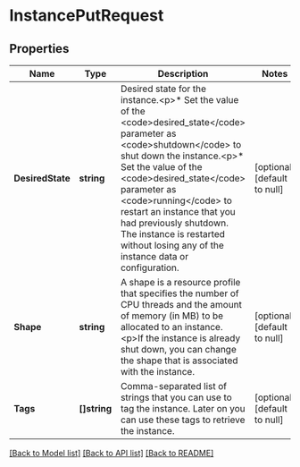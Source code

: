# InstancePutRequest

## Properties
Name | Type | Description | Notes
------------ | ------------- | ------------- | -------------
**DesiredState** | **string** | Desired state for the instance.&lt;p&gt;* Set the value of the &lt;code&gt;desired_state&lt;/code&gt; parameter as &lt;code&gt;shutdown&lt;/code&gt; to shut down the instance.&lt;p&gt;* Set the value of the &lt;code&gt;desired_state&lt;/code&gt; parameter as &lt;code&gt;running&lt;/code&gt; to restart an instance that you had previously shutdown. The instance is restarted without losing any of the instance data or configuration. | [optional] [default to null]
**Shape** | **string** | A shape is a resource profile that specifies the number of CPU threads and the amount of memory (in MB) to be allocated to an instance.&lt;p&gt;If the instance is already shut down, you can change the shape that is associated with the instance. | [optional] [default to null]
**Tags** | **[]string** | Comma-separated list of strings that you can use to tag the instance. Later on you can use these tags to retrieve the instance. | [optional] [default to null]

[[Back to Model list]](../README.md#documentation-for-models) [[Back to API list]](../README.md#documentation-for-api-endpoints) [[Back to README]](../README.md)


